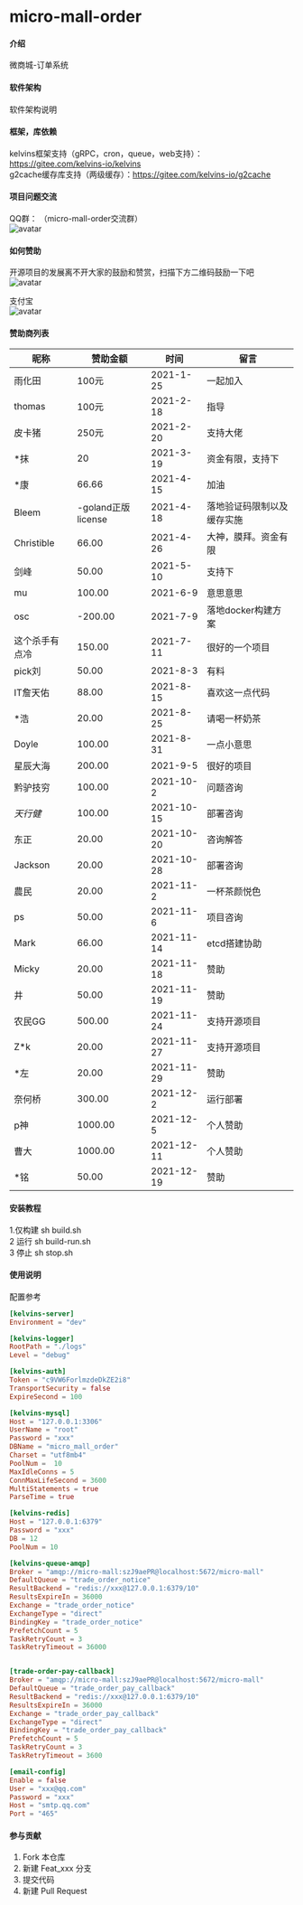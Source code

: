 # micro-mall-order

#### 介绍
微商城-订单系统

#### 软件架构
软件架构说明

#### 框架，库依赖
kelvins框架支持（gRPC，cron，queue，web支持）：https://gitee.com/kelvins-io/kelvins   
g2cache缓存库支持（两级缓存）：https://gitee.com/kelvins-io/g2cache   


#### 项目问题交流
QQ群： （micro-mall-order交流群）  
![avatar](./micro-mall-order.JPG)

#### 如何赞助
开源项目的发展离不开大家的鼓励和赞赏，扫描下方二维码鼓励一下吧   
![avatar](./微信赞赏码.JPG)

支付宝   
![avatar](./支付宝赞赏码.JPG)

#### 赞助商列表
昵称 | 赞助金额 |  时间 | 留言
---|------|------|---
雨化田 | 100元 | 2021-1-25 | 一起加入
thomas | 100元 | 2021-2-18 | 指导
皮卡猪 | 250元 | 2021-2-20 | 支持大佬
*抹 | 20 | 2021-3-19 | 资金有限，支持下
*康 | 66.66 | 2021-4-15 | 加油
Bleem | -goland正版license | 2021-4-18 | 落地验证码限制以及缓存实施
Christible | 66.00 | 2021-4-26 | 大神，膜拜。资金有限
剑峰 | 50.00 | 2021-5-10 | 支持下
mu | 100.00 | 2021-6-9 | 意思意思
osc | -200.00 | 2021-7-9 | 落地docker构建方案
这个杀手有点冷 | 150.00 | 2021-7-11 | 很好的一个项目
pick刘 | 50.00 | 2021-8-3 | 有料
IT詹天佑 | 88.00 | 2021-8-15 | 喜欢这一点代码
*浩 | 20.00 | 2021-8-25 | 请喝一杯奶茶
Doyle | 100.00 | 2021-8-31 | 一点小意思
星辰大海 | 200.00 | 2021-9-5 | 很好的项目
黔驴技穷 | 100.00 | 2021-10-2 | 问题咨询
_天行健_ | 100.00 | 2021-10-15 | 部署咨询
东正 | 20.00 | 2021-10-20 | 咨询解答
Jackson | 20.00 | 2021-10-28 | 部署咨询
農民 | 20.00 | 2021-11-2 | 一杯茶颜悦色
ps | 50.00 | 2021-11-6 | 项目咨询
Mark | 66.00 | 2021-11-14 | etcd搭建协助
Micky | 20.00 | 2021-11-18 | 赞助
井 | 50.00 | 2021-11-19 | 赞助
农民GG | 500.00 | 2021-11-24 | 支持开源项目
Z*k | 20.00 | 2021-11-27 | 支持开源项目
*左 | 20.00 | 2021-11-29 | 赞助
奈何桥 | 300.00 | 2021-12-2 | 运行部署
p神 | 1000.00 | 2021-12-5 | 个人赞助
曹大 | 1000.00 | 2021-12-11 | 个人赞助
*铭 | 50.00 | 2021-12-19 | 赞助

#### 安装教程

1.仅构建  sh build.sh   
2 运行  sh build-run.sh   
3 停止 sh stop.sh

#### 使用说明
配置参考
```toml
[kelvins-server]
Environment = "dev"

[kelvins-logger]
RootPath = "./logs"
Level = "debug"

[kelvins-auth]
Token = "c9VW6ForlmzdeDkZE2i8"
TransportSecurity = false
ExpireSecond = 100

[kelvins-mysql]
Host = "127.0.0.1:3306"
UserName = "root"
Password = "xxx"
DBName = "micro_mall_order"
Charset = "utf8mb4"
PoolNum =  10
MaxIdleConns = 5
ConnMaxLifeSecond = 3600
MultiStatements = true
ParseTime = true

[kelvins-redis]
Host = "127.0.0.1:6379"
Password = "xxx"
DB = 12
PoolNum = 10

[kelvins-queue-amqp]
Broker = "amqp://micro-mall:szJ9aePR@localhost:5672/micro-mall"
DefaultQueue = "trade_order_notice"
ResultBackend = "redis://xxx@127.0.0.1:6379/10"
ResultsExpireIn = 36000
Exchange = "trade_order_notice"
ExchangeType = "direct"
BindingKey = "trade_order_notice"
PrefetchCount = 5
TaskRetryCount = 3
TaskRetryTimeout = 36000


[trade-order-pay-callback]
Broker = "amqp://micro-mall:szJ9aePR@localhost:5672/micro-mall"
DefaultQueue = "trade_order_pay_callback"
ResultBackend = "redis://xxx@127.0.0.1:6379/10"
ResultsExpireIn = 36000
Exchange = "trade_order_pay_callback"
ExchangeType = "direct"
BindingKey = "trade_order_pay_callback"
PrefetchCount = 5
TaskRetryCount = 3
TaskRetryTimeout = 3600

[email-config]
Enable = false
User = "xxx@qq.com"
Password = "xxx"
Host = "smtp.qq.com"
Port = "465"

```

#### 参与贡献

1.  Fork 本仓库
2.  新建 Feat_xxx 分支
3.  提交代码
4.  新建 Pull Request

